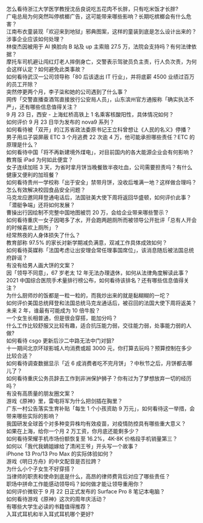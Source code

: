 怎么看待浙江大学医学教授沈岳良说吃五花肉不长胖，只有吃米饭才长胖?  
广电总局为何突然叫停槟榔广告，这可能带来哪些影响？长期吃槟榔会有什么危害？  
江南布衣童装现「欢迎来到地狱」邪典图案，这样的童装到底是怎么设计出来的？涉事企业应该如何处理？  
林俊杰因被用于 AI 换脸向 B 站及 up 主索赔 27.5 万，法院会支持吗？有何法律依据？  
摩托车司机避让闯红灯老人摔倒身亡，交警表示驾驶员负主责，行人负次责，为何会这样认定？如何避免此类事故？  
如何看待武汉一公司领导称「80 后该退出 IT 行业」，并将底薪 4500 业绩过百万的员工开除？  
突然停更两个月，李子柒和她的公司遇到了什么事？  
网传「交警直播查酒驾直接放行公安局人员」，山东滨州官方通报称「确实执法不严」，还有哪些信息值得关注？  
9 月 23 日，西安 - 上海虹桥高铁上 1 名乘客核酸阳性，具体情况如何？  
如何评价 9 月 23 日华为发布的 nova9 系列？  
如何看待被「双开」的江苏省政法委原书记王立科曾想让《人民的名义》停播？  
男子用瓜子袋屏蔽 ETC 3 个月逃费 22 次逾 4 万，他可能承担哪些责任？ETC 的原理是什么？  
如何看待中国「将不再新建境外煤电」，对目前国内的各大能源企业会有何影响？  
教育版 iPad 为何如此便宜？  
女子连续加班 3 天，为省时拿月饼当晚餐致半夜吐血，公司需要担责吗？有什么健康又便利的加班餐？  
如何看待贵州一学校称「出于安全」禁带月饼，没收后堆满一地？这样做合理吗？怎么有效解决校园食品安全问题？  
马克龙应邀同拜登通电话后，法国驻美大使下周将返回华盛顿，如何评价此事？「潜艇争端」还将如何发展？  
曹操出行因绘制不完整中国地图被罚 20 万，会给企业带来哪些警示？  
如何看待重庆一女子因喝多了水，开会跑两趟厕所而被领导公开批评「总有人开会的时候喜欢上厕所」？  
经常熬夜的人身体损失了什么？  
教育部称 97.5% 的家长对新学期减负满意，双减工作具体成效如何？  
如何看待英媒称「法国考虑让出安理会常任理事国席位」，该消息随后被法国总统府辟谣？  
有没有给男人画大饼的文案？  
因「领导不同意」，67 岁老太 12 年无法办理退休，如何从法律角度解读此事？  
2021 中国综合医院手术量排行榜公布，如何看待该排名？还有哪些信息值得关注？  
为什么厨师炒的饭都是一粒一粒的，而我炒出来的就是黏糊糊的一坨？  
如何评价美国总统拜登和法国总统马克龙通话后，被召回的法国大使下周将返美？  
未来 2 年，谁最有可能成为 10 倍牛股？  
一个女生长相普通，但是很会穿搭，能加分吗？  
什么工作比较舒服又比较有趣，适合抗压能力弱，交往能力弱，处事能力弱的人做?  
如何看待 csgo 更新后沙二中路无法中门对狙?  
十一期间北京环球影城人均消费或超 3000 元，你打算去玩吗？预算控制在多少比较合适？  
如何看待调查数据显示「近 6 成消费者吃不完月饼」？中秋节之后，月饼都去哪儿了？  
如何看待重庆公务员辞去工作到非洲保护狮子？你有过为了梦想放弃一切的经历吗？  
有没有高质量的朋友圈文案？  
游戏《原神》里，雷电将军为什么把剑插在胸里？  
广东一村公告落实生育补贴「每生 1 个小孩资助 9 万元」，如何看待这一举措，会带来哪些实际的影响？  
我国研发全球首个对多种变异株均有效疫苗，对疫情防控具有哪些重大意义？  
如果在上海，给你一个月 2 万工资，你月底还能剩多少？  
如何看待荣耀手机市场份额恢复至 16.2%，4K-8K 价格段手机销量第三？  
如何以「我代我嫡姐嫁给了清闲王爷」开头写一个故事？  
iPhone 13 Pro/13 Pro Max 的实际体验如何？  
游戏《明日方舟》的中文配音是否拉跨？  
为什么小个子女生不好穿搭？  
当律师的职责和使命到底是什么，高昂的律师费背后对应了哪些责任？  
职场中拼命工作能感动领导吗？如何做才能让领导重用你？  
如何评价微软于 9 月 22 日正式发布的 Surface Pro 8 笔记本电脑？  
如何看待游戏《原神》这次的周年庆活动？  
有哪些大学生必读的书籍值得推荐？  
入耳式耳机和半入耳式耳机哪个更好?  
